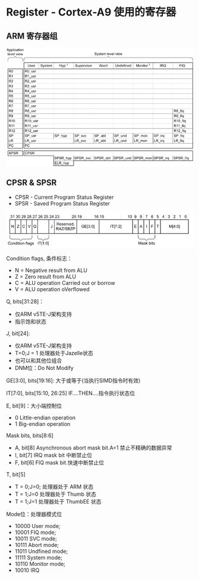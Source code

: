 # Register - Cortex-A9 使用的寄存器

## ARM 寄存器组

![ARM 寄存器组](resource/images/arm-register.png)

## CPSR & SPSR

* CPSR - Current Program Status Register
* SPSR - Saved Program Status Register

![CPSR和SPSR](resource/images/register-cpsr-spsr.png)

Condition flags, 条件标志：
* N = Negative result from ALU 
* Z = Zero result from ALU
* C = ALU operation Carried out or  borrow
* V = ALU operation oVerflowed

Q, bits[31:28]：
* 仅ARM  v5TE-J架构支持
* 指示饱和状态

J, bit[24]:
* 仅ARM  v5TE-J架构支持
* T=0;J = 1  处理器处于Jazelle状态
* 也可以和其他位组合
* DNM位：Do Not  Modify

GE[3:0], bits[19:16]: 大于或等于(当执行SIMD指令时有效)

IT[7:0], bits[15:10, 26:25]    IF….THEN….指令执行状态位

E, bit[9]：大小端控制位
* 0 Little-endian operation
* 1 Big-endian operation

Mask bits, bits[8:6]
* A, bit[8] Asynchronous abort mask bit.A=1 禁止不精确的数据异常
* I, bit[7] IRQ mask bit 中断禁止位
* F, bit[6] FIQ mask bit.快速中断禁止位

T, bit[5]
* T = 0;J=0; 处理器处于 ARM 状态
* T = 1;J=0 处理器处于 Thumb 状态
* T = 1;J=1 处理器处于 ThumbEE 状态

Mode位：处理器模式位
* 10000  User mode;
* 10001 FIQ mode;
* 10011 SVC mode;
* 10111  Abort mode;
* 11011 Undfined mode;
* 11111 System mode;  
* 10110  Monitor mode;
* 10010 IRQ
